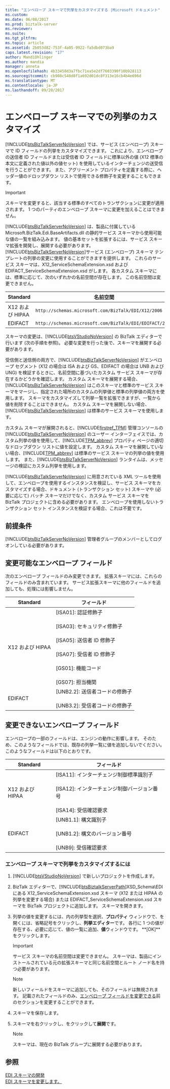 ```yaml
---
title: "エンベロープ スキーマで列挙をカスタマイズする |Microsoft ドキュメント"
ms.custom: 
ms.date: 06/08/2017
ms.prod: biztalk-server
ms.reviewer: 
ms.suite: 
ms.tgt_pltfrm: 
ms.topic: article
ms.assetid: 2b053d82-753f-4a05-9922-fa5dbd073ba9
caps.latest.revision: "17"
author: MandiOhlinger
ms.author: mandia
manager: anneta
ms.openlocfilehash: 4b33458d3a7fbc71ea5e2df7603390f10b928113
ms.sourcegitcommit: cb908c540d8f1a692d01dc8f313e16cb4b4e696d
ms.translationtype: MT
ms.contentlocale: ja-JP
ms.lasthandoff: 09/20/2017
---
```

# <a name="customizing-enumerations-in-the-envelope-schema"></a>エンベロープ スキーマでの列挙のカスタマイズ
[!INCLUDE[btsBizTalkServerNoVersion](../includes/btsbiztalkservernoversion-md.md)] では、サービス (エンベロープ) スキーマで ID フィールドの列挙をカスタマイズできます。 これにより、エンベロープの送信者 ID フィールドまたは受信者 ID フィールドに標準以外の値 (X12 標準の本文に定義された値以外の値セット) を使用しているインターチェンジの送受信を行うことができます。 また、アグリーメント プロパティを定義する際に、ヘッダー値のドロップダウン リストで使用できる修飾子を変更することもできます。  
  
> [!IMPORTANT]
>  スキーマを変更すると、該当する標準のすべてのトランザクションに変更が適用されます。 1 つのパーティのエンベロープ スキーマに変更を加えることはできません。  
  
 [!INCLUDE[btsBizTalkServerNoVersion](../includes/btsbiztalkservernoversion-md.md)] は、製品に付属している Microsoft.BizTalk.Edi.BaseArtifacts.dll の静的サービス スキーマから使用可能な値の一覧を組み込みます。 値の基本セットを拡張するには、サービス スキーマ拡張を開発し、展開する必要があります。 [!INCLUDE[btsBizTalkServerNoVersion](../includes/btsbiztalkservernoversion-md.md)]サービス (エンベロープ) スキーマ テンプレートの列挙の変更に使用することができますを提供します。 これらのサービス スキーマは、X12_ServiceSchemaExtension.xsd および EDIFACT_ServiceSchemaExtension.xsd がします。 各カスタム スキーマには、標準に応じて、次のいずれかの名前空間が存在します。 この名前空間は変更できません。  
  
|Standard|名前空間|  
|--------------|---------------|  
|X12 および HIPAA|`http://schemas.microsoft.com/BizTalk/EDI/X12/2006`|  
|EDIFACT|`http://schemas.microsoft.com/BizTalk/EDI/EDIFACT/2006`|  
  
 スキーマの変更は、[!INCLUDE[btsVStudioNoVersion](../includes/btsvstudionoversion-md.md)] の BizTalk エディターで行います (次の手順を参照)。 必要な変更を行った後で、スキーマを展開する必要があります。  
  
 受信側と送信側の両方で、[!INCLUDE[btsBizTalkServerNoVersion](../includes/btsbiztalkservernoversion-md.md)] がエンベロープ セグメント (X12 の場合は ISA および GS、EDIFACT の場合は UNB および UNG) を検証するときに、名前空間に基づいたカスタム サービス スキーマが存在するかどうかを確認します。 カスタム スキーマを展開する場合、[!INCLUDE[btsBizTalkServerNoVersion](../includes/btsbiztalkservernoversion-md.md)] はこのスキーマと標準のサービス スキーマをマージし、指定された場所のカスタムの列挙値と標準の列挙値の両方を使用します。 スキーマをカスタマイズして列挙一覧を拡張できますが、一覧から値を削除することはできません。 カスタム スキーマを展開しない場合、[!INCLUDE[btsBizTalkServerNoVersion](../includes/btsbiztalkservernoversion-md.md)] は標準のサービス スキーマを使用します。  
  
 カスタム スキーマが展開されると、[!INCLUDE[firstref_TPM](../includes/firstref-tpm-md.md)] 管理コンソールの [!INCLUDE[btsBizTalkServerNoVersion](../includes/btsbiztalkservernoversion-md.md)] のユーザー インターフェイスでは、カスタム列挙の値を使用して、[!INCLUDE[TPM_abbrev](../includes/tpm-abbrev-md.md)] プロパティ ページの適切なドロップダウン リストに値を設定します。 カスタム スキーマを展開していない場合、[!INCLUDE[TPM_abbrev](../includes/tpm-abbrev-md.md)] は標準のサービス スキーマの列挙の値を使用します。 また、[!INCLUDE[btsBizTalkServerNoVersion](../includes/btsbiztalkservernoversion-md.md)] ランタイムは、メッセージの検証にカスタム列挙を使用します。  
  
 [!INCLUDE[btsBizTalkServerNoVersion](../includes/btsbiztalkservernoversion-md.md)] に用意されている XML ツールを使用して、エンベロープを使用するインスタンスを検証し、サービス スキーマをカスタマイズする場合、ドキュメント (トランザクション セット) スキーマや (必要に応じて) バッチ スキーマだけでなく、カスタム サービス スキーマを BizTalk プロジェクトに含める必要があります。 エンベロープを使用しないトランザクション セット インスタンスを検証する場合、これは不要です。  
  
## <a name="prerequisites"></a>前提条件  
 [!INCLUDE[btsBizTalkServerNoVersion](../includes/btsbiztalkservernoversion-md.md)] 管理者グループのメンバーとしてログオンしている必要があります。  
  
##  <a name="BKMK_Env_Can"></a>変更可能なエンベロープ フィールド  
 次のエンベロープ フィールドのみ変更できます。 拡張スキーマには、これらのフィールドのみ含まれています。 サービス拡張スキーマに他のフィールドを追加しても、処理には影響しません。  
  
|Standard|フィールド|  
|--------------|-----------|  
|X12 および HIPAA|[ISA01]: 認証修飾子<br /><br /> [ISA03]: セキュリティ修飾子<br /><br /> [ISA05]: 送信者 ID 修飾子<br /><br /> [ISA07]: 受信者 ID 修飾子<br /><br /> [GS01]: 機能コード<br /><br /> [GS07]: 担当機関|  
|EDIFACT|[UNB2.2]: 送信者コードの修飾子<br /><br /> [UNB3.2]: 受信者コードの修飾子|  
  
## <a name="envelope-fields-that-should-not-be-modified"></a>変更できないエンベロープ フィールド  
 エンベロープの一部のフィールドは、エンジンの動作に影響します。 そのため、このようなフィールドでは、既存の列挙一覧に値を追加しないでください。 このようなフィールドは以下のとおりです。  
  
|Standard|フィールド|  
|--------------|-----------|  
|X12 および HIPAA|[ISA11]: インターチェンジ制御標準識別子<br /><br /> [ISA12]: インターチェンジ制御バージョン番号<br /><br /> [ISA14]: 受信確認要求|  
|EDIFACT|[UNB1.1]: 構文識別子<br /><br /> [UNB1.2]: 構文のバージョン番号<br /><br /> [UNB9]: 受信確認要求|  
  
### <a name="to-customize-an-enumeration-in-the-envelope-schema"></a>エンベロープ スキーマで列挙をカスタマイズするには  
  
1.  [!INCLUDE[btsVStudioNoVersion](../includes/btsvstudionoversion-md.md)] で新しいプロジェクトを作成します。  
  
2.  BizTalk エディターで、[!INCLUDE[btsBiztalkServerPath](../includes/btsbiztalkserverpath-md.md)]XSD_Schema\EDI にある X12_ServiceSchemaExtension.xsd スキーマ (X12 または HIPAA の列挙を変更する場合) または EDIFACT_ServiceSchemaExtension.xsd スキーマを BizTalk プロジェクトに追加します。 スキーマを開きます。  
  
3.  列挙の値を変更するには、内の列挙型を選択、**プロパティ** ウィンドウで、を開くには、省略記号をクリックし、**列挙エディター**です。 各行に 1 つの値が存在する、必要に応じて、値の一覧に追加、**値**ウィンドウです。 **[OK]**をクリックします。  
  
    > [!IMPORTANT]
    >  サービス スキーマの名前空間は変更できません。 スキーマは、製品にインストールされている元の拡張スキーマと同じ名前空間とルート ノード名を持つ必要があります。  
  
    > [!NOTE]
    >  新しいフィールドをスキーマに追加しても、そのフィールドは無視されます。 記載されたフィールドのみ、[エンベロープ フィールドを変更できる](../core/customizing-enumerations-in-the-envelope-schema.md#BKMK_Env_Can)前のセクションを変更することができます。  
  
4.  スキーマを保存します。  
  
5.  スキーマを右クリックし、をクリックして**展開**です。  
  
    > [!NOTE]
    >  スキーマは、現在の BizTalk グループに展開する必要があります。  
  
## <a name="see-also"></a>参照  
 [EDI スキーマの開発](../core/developing-edi-schemas.md)   
 [EDI スキーマを変更します。](../core/modifying-edi-schemas.md)